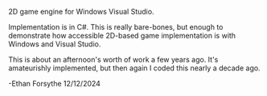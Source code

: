 2D game engine for Windows Visual Studio. 

Implementation is in C#. This is really bare-bones, but enough to demonstrate how accessible 2D-based game implementation is with Windows and Visual Studio.

This is about an afternoon's worth of work a few years ago. It's amateurishly implemented, but then again I coded this nearly a decade ago.

-Ethan Forsythe
12/12/2024
